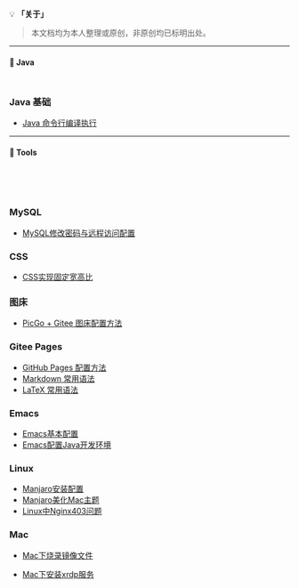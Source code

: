 <style>
    h2
    {
      /* border-bottom:2px  solid   rgb(66, 185, 131); */
      margin-bottom:50px;
      font-size: 1em;
    }
    h2 span{
      display:inline-block;
      background: rgb(102, 126, 233);
      color:#ffffff !important;
      padding:  10px  16px;
      border-radius:5px;
      box-shadow: 2px 2px 5px rgb(216, 216, 216);
    }
    /* .content{
      width:1000px;
      margin: 0 auto;
      padding-top: 30px;
    } */
    .markdown-section{
      padding: 30px 30px 40px 30px !important;
    }
</style>

💡 **「关于」**

> 本文档均为本人整理或原创，非原创均已标明出处。

---

## 🍵 Java

### Java  基础

- [Java 命令行编译执行](Java/Core/Java命令行编译执行.md)

---

## 🔨 Tools

<br>

### MySQL

- [MySQL修改密码与远程访问配置](MySQL/MySQL修改密码与远程访问配置.md)

### CSS

- [CSS实现固定宽高比](CSS/CSS实现固定宽高比.md)

### 图床

- [PicGo + Gitee 图床配置方法](Tools/PicGo+Gitee图床配置方法.md)

### Gitee Pages

- [GitHub Pages 配置方法](Tools/GitHubPages配置方法)
- [Markdown 常用语法](Tools/Markdown常用语法.md)
- [LaTeX 常用语法](Tools/LaTeX常用语法.md)

### Emacs

- [Emacs基本配置](Tools/Emacs.md)
- [Emacs配置Java开发环境](Tools/Emacs配置Java开发环境.md)

### Linux

- [Manjaro安装配置](Tools/Manjaro安装配置.md)
- [Manjaro美化Mac主题](Tools/Manjaro美化Mac主题.md)
- [Linux中Nginx403问题](Tools/Linux中Nginx出现403问题排查.md)

### Mac

- [Mac下烧录镜像文件](Tools/Mac下烧录镜像文件.md)

- [Mac下安装xrdp服务](Tools/Mac下安装xrdp服务.md)
